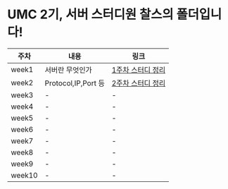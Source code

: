 # UMC 2기, 서버 스터디원 찰스의 폴더입니다!

|주차|내용|링크|
|------|---|---|
|week1|서버란 무엇인가|[1주차 스터디 정리](https://github.com/KAU-UMC/server-study/tree/charles/charles/week1)|
|week2|Protocol,IP,Port 등|[2주차 스터디 정리](https://github.com/KAU-UMC/server-study/tree/charles/charles/week2)|
|week3|-|-|
|week4|-|-|
|week5|-|-|
|week6|-|-|
|week7|-|-|
|week8|-|-|
|week9|-|-|
|week10|-|-|
